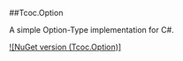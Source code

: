 ##Tcoc.Option 

A simple Option-Type implementation for C#.

[![NuGet version (Tcoc.Option)]](https://www.nuget.org/packages/Tcoc.Option/)
